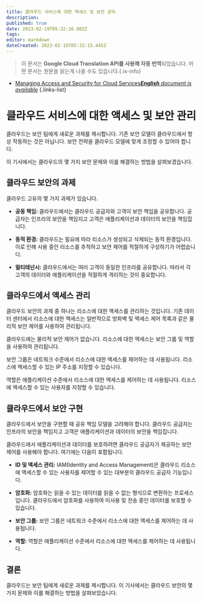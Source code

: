 ```yaml
---
title: 클라우드 서비스에 대한 액세스 및 보안 관리
description: 
published: true
date: 2023-02-19T05:32:16.802Z
tags: 
editor: markdown
dateCreated: 2023-02-19T05:32:15.445Z
---
```


> 이 문서는 **Google Cloud Translation API를 사용해 자동 번역**되었습니다.
어떤 문서는 원문을 읽는게 나을 수도 있습니다.{.is-info}



- [Managing Access and Security for Cloud Services***English** document is available*](/en/Knowledge-base/Cloud/managing-access-and-security-for-cloud-services)
{.links-list}


# 클라우드 서비스에 대한 액세스 및 보안 관리

클라우드는 보안 팀에게 새로운 과제를 제시합니다. 기존 보안 모델이 클라우드에서 항상 작동하는 것은 아닙니다. 보안 전략을 클라우드 모델에 맞게 조정할 수 있어야 합니다.

이 기사에서는 클라우드의 몇 가지 보안 문제와 이를 해결하는 방법을 살펴보겠습니다.

## 클라우드 보안의 과제

클라우드 고유의 몇 가지 과제가 있습니다.

* **공동 책임:** 클라우드에서는 클라우드 공급자와 고객이 보안 책임을 공유합니다. 공급자는 인프라의 보안을 책임지고 고객은 애플리케이션과 데이터의 보안을 책임집니다.

* **동적 환경:** 클라우드는 필요에 따라 리소스가 생성되고 삭제되는 동적 환경입니다. 이로 인해 사용 중인 리소스를 추적하고 보안 제어를 적절하게 구성하기가 어렵습니다.

* **멀티테넌시:** 클라우드에서는 여러 고객이 동일한 인프라를 공유합니다. 따라서 각 고객의 데이터와 애플리케이션을 적절하게 격리하는 것이 중요합니다.

## 클라우드에서 액세스 관리

클라우드 보안의 과제 중 하나는 리소스에 대한 액세스를 관리하는 것입니다. 기존 데이터 센터에서 리소스에 대한 액세스는 일반적으로 방화벽 및 액세스 제어 목록과 같은 물리적 보안 제어를 사용하여 관리됩니다.

클라우드에는 물리적 보안 제어가 없습니다. 리소스에 대한 액세스는 보안 그룹 및 역할을 사용하여 관리됩니다.

보안 그룹은 네트워크 수준에서 리소스에 대한 액세스를 제어하는 데 사용됩니다. 리소스에 액세스할 수 있는 IP 주소를 지정할 수 있습니다.

역할은 애플리케이션 수준에서 리소스에 대한 액세스를 제어하는 데 사용됩니다. 리소스에 액세스할 수 있는 사용자를 지정할 수 있습니다.

## 클라우드에서 보안 구현

클라우드에서 보안을 구현할 때 공유 책임 모델을 고려해야 합니다. 클라우드 공급자는 인프라의 보안을 책임지고 고객은 애플리케이션과 데이터의 보안을 책임집니다.

클라우드에서 애플리케이션과 데이터를 보호하려면 클라우드 공급자가 제공하는 보안 제어를 사용해야 합니다. 여기에는 다음이 포함됩니다.

* **ID 및 액세스 관리:** IAM(Identity and Access Management)은 클라우드 리소스에 액세스할 수 있는 사용자를 제어할 수 있는 대부분의 클라우드 공급자 기능입니다.

* **암호화:** 암호화는 읽을 수 있는 데이터를 읽을 수 없는 형식으로 변환하는 프로세스입니다. 클라우드에서 암호화를 사용하여 미사용 및 전송 중인 데이터를 보호할 수 있습니다.

* **보안 그룹:** 보안 그룹은 네트워크 수준에서 리소스에 대한 액세스를 제어하는 데 사용됩니다.

* **역할:** 역할은 애플리케이션 수준에서 리소스에 대한 액세스를 제어하는 데 사용됩니다.

## 결론

클라우드는 보안 팀에게 새로운 과제를 제시합니다. 이 기사에서는 클라우드 보안의 몇 가지 문제와 이를 해결하는 방법을 살펴보았습니다.